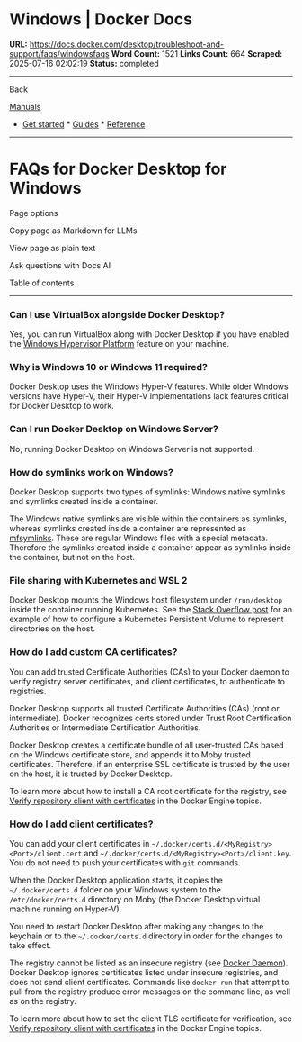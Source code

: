 # Windows | Docker Docs

**URL:** https://docs.docker.com/desktop/troubleshoot-and-support/faqs/windowsfaqs
**Word Count:** 1521
**Links Count:** 664
**Scraped:** 2025-07-16 02:02:19
**Status:** completed

---

Back

[Manuals](https://docs.docker.com/manuals/)

  * [Get started](https://docs.docker.com/get-started/)   * [Guides](https://docs.docker.com/guides/)   * [Reference](https://docs.docker.com/reference/)

* * *

# FAQs for Docker Desktop for Windows

Page options

Copy page as Markdown for LLMs

View page as plain text

Ask questions with Docs AI

Table of contents

* * *

### Can I use VirtualBox alongside Docker Desktop?

Yes, you can run VirtualBox along with Docker Desktop if you have enabled the [Windows Hypervisor Platform](https://docs.microsoft.com/en-us/virtualization/api/) feature on your machine.

### Why is Windows 10 or Windows 11 required?

Docker Desktop uses the Windows Hyper-V features. While older Windows versions have Hyper-V, their Hyper-V implementations lack features critical for Docker Desktop to work.

### Can I run Docker Desktop on Windows Server?

No, running Docker Desktop on Windows Server is not supported.

### How do symlinks work on Windows?

Docker Desktop supports two types of symlinks: Windows native symlinks and symlinks created inside a container.

The Windows native symlinks are visible within the containers as symlinks, whereas symlinks created inside a container are represented as [mfsymlinks](https://wiki.samba.org/index.php/UNIX_Extensions#Minshall.2BFrench_symlinks). These are regular Windows files with a special metadata. Therefore the symlinks created inside a container appear as symlinks inside the container, but not on the host.

### File sharing with Kubernetes and WSL 2

Docker Desktop mounts the Windows host filesystem under `/run/desktop` inside the container running Kubernetes. See the [Stack Overflow post](https://stackoverflow.com/questions/67746843/clear-persistent-volume-from-a-kubernetes-cluster-running-on-docker-desktop/69273405#69273) for an example of how to configure a Kubernetes Persistent Volume to represent directories on the host.

### How do I add custom CA certificates?

You can add trusted Certificate Authorities \(CAs\) to your Docker daemon to verify registry server certificates, and client certificates, to authenticate to registries.

Docker Desktop supports all trusted Certificate Authorities \(CAs\) \(root or intermediate\). Docker recognizes certs stored under Trust Root Certification Authorities or Intermediate Certification Authorities.

Docker Desktop creates a certificate bundle of all user-trusted CAs based on the Windows certificate store, and appends it to Moby trusted certificates. Therefore, if an enterprise SSL certificate is trusted by the user on the host, it is trusted by Docker Desktop.

To learn more about how to install a CA root certificate for the registry, see [Verify repository client with certificates](https://docs.docker.com/engine/security/certificates/) in the Docker Engine topics.

### How do I add client certificates?

You can add your client certificates in `~/.docker/certs.d/<MyRegistry><Port>/client.cert` and `~/.docker/certs.d/<MyRegistry><Port>/client.key`. You do not need to push your certificates with `git` commands.

When the Docker Desktop application starts, it copies the `~/.docker/certs.d` folder on your Windows system to the `/etc/docker/certs.d` directory on Moby \(the Docker Desktop virtual machine running on Hyper-V\).

You need to restart Docker Desktop after making any changes to the keychain or to the `~/.docker/certs.d` directory in order for the changes to take effect.

The registry cannot be listed as an insecure registry \(see [Docker Daemon](https://docs.docker.com/desktop/settings-and-maintenance/settings/#docker-engine)\). Docker Desktop ignores certificates listed under insecure registries, and does not send client certificates. Commands like `docker run` that attempt to pull from the registry produce error messages on the command line, as well as on the registry.

To learn more about how to set the client TLS certificate for verification, see [Verify repository client with certificates](https://docs.docker.com/engine/security/certificates/) in the Docker Engine topics.